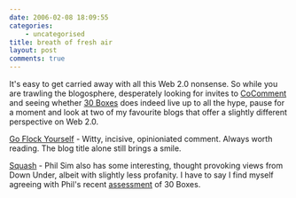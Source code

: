```yaml
---
date: 2006-02-08 18:09:55
categories:
    - uncategorised
title: breath of fresh air
layout: post
comments: true
---
```

It's easy to get carried away with all this Web 2.0 nonsense. So while
you are trawling the blogosphere, desperately looking for invites to
[CoComment](http://www.cocomment.com/) and seeing whether 
[30 Boxes](http://www.30boxes.com/) does indeed live up to all the hype,
pause for a moment and look at two of my favourite blogs that offer a
slightly different perspective on Web 2.0.

[Go Flock Yourself](http://flocksucks.wordpress.com/) - Witty, incisive,
opinioniated comment. Always worth reading. The blog title alone still
brings a smile.

[Squash](http://squash.wordpress.com/) - Phil Sim also has some
interesting, thought provoking views from Down Under, albeit with
slightly less profanity. I have to say I find myself agreeing with
Phil's recent
[assessment](http://squash.wordpress.com/2006/02/07/30-boxes-is-the-bees-dick/)
of 30 Boxes.
